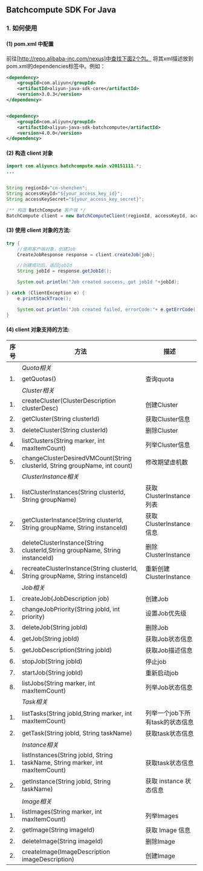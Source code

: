 Batchcompute SDK For Java
-------------------------


### 1. 如何使用

#### (1) pom.xml 中配置

前往[http://repo.alibaba-inc.com/nexus]中查找下面2个包。
将其xml描述放到pom.xml的dependencies标签中。例如：

```xml
<dependency>
    <groupId>com.aliyun</groupId>
    <artifactId>aliyun-java-sdk-core</artifactId>
    <version>3.0.3</version>
</dependency>


<dependency>
    <groupId>com.aliyun</groupId>
    <artifactId>aliyun-java-sdk-batchcompute</artifactId>
    <version>4.0.0</version>
</dependency>
```

#### (2) 构造 client 对象

```java
import com.aliyuncs.batchcompute.main.v20151111.*;
...


String regionId="cn-shenzhen";
String accessKeyId="${your_access_key_id}";
String accessKeySecret="${your_access_key_secret}";

/** 构造 BatchCompute 客户端 */
BatchCompute client = new BatchComputeClient(regionId, accessKeyId, accessKeySecret);
```

#### (3) 使用 client 对象的方法:

```java
try {
    //使用客户端对象，创建Job
    CreateJobResponse response = client.createJob(job);

    //创建成功后，返回jobId
    String jobId = response.getJobId();

    System.out.println("Job created success, got jobId "+jobId);

} catch (ClientException e) {
    e.printStackTrace();

    System.out.println("Job created failed, errorCode:"+ e.getErrCode()+", errorMessage:"+e.getErrMsg());
}
```

#### (4)  client 对象支持的方法:


| 序号 | 方法 | 描述 |
| ----- | ---- | ---- |
|  | *Quota相关* | |
| 1. | getQuotas() | 查询quota |
|  | *Cluster相关* | |
| 1. | createCluster(ClusterDescription clusterDesc) | 创建Cluster |
| 2. | getCluster(String clusterId) | 获取Cluster信息 |
| 3. | deleteCluster(String clusterId) | 删除Cluster |
| 4. | listClusters(String marker, int maxItemCount) | 列举Cluster信息 |
| 5. | changeClusterDesiredVMCount(String clusterId, String groupName, int count) | 修改期望虚机数 |
|  | *ClusterInstance相关* | |
| 1. | listClusterInstances(String clusterId, String groupName) | 获取ClusterInstance 列表 |
| 2. | getClusterInstance(String clusterId, String groupName, String instanceId) | 获取ClusterInstance信息 |
| 3. | deleteClusterInstance(String clusterId,String groupName, String instanceId) | 删除ClusterInstance |
| 4. | recreateClusterInstance(String clusterId, String groupName, String instanceId) | 重新创建ClusterInstance |
|  | *Job相关* | |
| 1. | createJob(JobDescription job) | 创建Job |
| 2. | changeJobPriority(String jobId, int priority) | 设置Job优先级 |
| 3. | deleteJob(String jobId) | 删除Job |
| 4. | getJob(String jobId) | 获取Job状态信息 |
| 5. | getJobDescription(String jobId) | 获取Job描述信息 |
| 6. | stopJob(String jobId) | 停止job |
| 7. | startJob(String jobId) | 重新启动job |
| 8. | listJobs(String marker, int maxItemCount) | 列举Job状态信息 |
|  | *Task相关* | |
| 1. | listTasks(String jobId,String marker, int maxItemCount) | 列举一个job下所有task的状态信息 |
| 2. | getTask(String jobId, String taskName) | 获取task状态信息 |
|  | *Instance相关* | |
| 1. | listInstances(String jobId, String taskName, String marker, int maxItemCount) | 获取task状态信息 |
| 2. | getInstance(String jobId, String taskName) | 获取 instance 状态信息 |
|  | *Image相关* | |
| 1. | listImages(String marker, int maxItemCount) | 列举Images |
| 2. | getImage(String imageId) | 获取 Image 信息 |
| 2. | deleteImage(String imageId) | 删除Image |
| 2. | createImage(ImageDescription imageDescription) | 创建Image |
